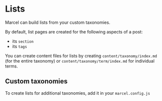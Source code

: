 # Lists

Marcel can build lists from your custom taxonomies.

By default, list pages are created for the following aspects of a post:

* its `section`
* its `tags`

You can create content files for lists by creating `content/taxonomy/index.md` (for the entire taxonomy) or `content/taxonomy/term/index.md` for individual terms.

## Custom taxonomies

To create lists for additional taxonomies, add it in your `marcel.config.js`

